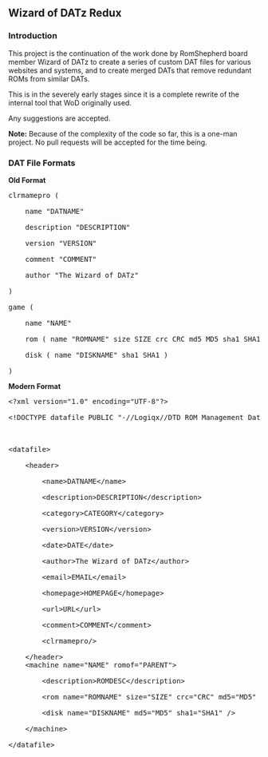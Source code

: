 <h2>Wizard of DATz Redux</h2>

<h3>Introduction</h3>

This project is the continuation of the work done by RomShepherd board member Wizard of DATz to create a series of custom DAT files for various websites and systems, and to create merged DATs that remove redundant ROMs from similar DATs.

This is in the severely early stages since it is a complete rewrite of the internal tool that WoD originally used.

Any suggestions are accepted.

<b>Note:</b> Because of the complexity of the code so far, this is a one-man project. No pull requests will be accepted for the time being.

<h3>DAT File Formats</h3>

<b>Old Format</b>

<pre>
clrmamepro (<br/>
	name "DATNAME"<br/>
	description "DESCRIPTION"<br/>
	version "VERSION"<br/>
	comment "COMMENT"<br/>
	author "The Wizard of DATz"<br/>
)

game (<br/>
	name "NAME"<br/>
	rom ( name "ROMNAME" size SIZE crc CRC md5 MD5 sha1 SHA1 )<br/>
	disk ( name "DISKNAME" sha1 SHA1 )<br/>
)
</pre>

<b>Modern Format</b>

<pre>
&lt;?xml version="1.0" encoding="UTF-8"?&gt;<br/>
&lt;!DOCTYPE datafile PUBLIC "-//Logiqx//DTD ROM Management Datafile//EN" "http://www.logiqx.com/Dats/datafile.dtd"&gt;<br/>
<br/>
&lt;datafile&gt;<br/>
	&lt;header&gt;<br/>
		&lt;name&gt;DATNAME&lt;/name&gt;<br/>
		&lt;description&gt;DESCRIPTION&lt;/description&gt;<br/>
		&lt;category&gt;CATEGORY&lt;/category&gt;<br/>
		&lt;version&gt;VERSION&lt;/version&gt;<br/>
		&lt;date&gt;DATE&lt;/date&gt;<br/>
		&lt;author&gt;The Wizard of DATz&lt;/author&gt;<br/>
		&lt;email&gt;EMAIL&lt;/email&gt;<br/>
		&lt;homepage&gt;HOMEPAGE&lt;/homepage&gt;<br/>
		&lt;url&gt;URL&lt;/url&gt;<br/>
		&lt;comment&gt;COMMENT&lt;/comment&gt;<br/>
		&lt;clrmamepro/&gt;<br/>
	&lt;/header&gt;
	&lt;machine name="NAME" romof="PARENT"&gt;<br/>
		&lt;description&gt;ROMDESC&lt;/description&gt;<br/>
		&lt;rom name="ROMNAME" size="SIZE" crc="CRC" md5="MD5" sha1="SHA1"/&gt;<br/>
		&lt;disk name="DISKNAME" md5="MD5" sha1="SHA1" /&gt;<br/>
	&lt;/machine&gt;<br/>
&lt;/datafile&gt;<br/>
</pre>
 